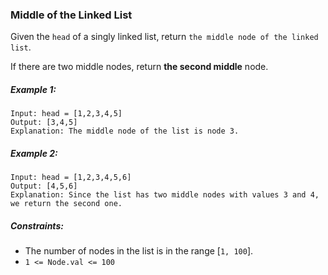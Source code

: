 ### Middle of the Linked List

Given the ```head``` of a singly linked list, return ```the middle node of the linked list```.

If there are two middle nodes, return __the second middle__ node.

 

##### Example 1:

```
Input: head = [1,2,3,4,5]
Output: [3,4,5]
Explanation: The middle node of the list is node 3.
```

##### Example 2:

```
Input: head = [1,2,3,4,5,6]
Output: [4,5,6]
Explanation: Since the list has two middle nodes with values 3 and 4, we return the second one.
``` 

##### Constraints:

+ The number of nodes in the list is in the range [```1, 100```].
+ ```1 <= Node.val <= 100```